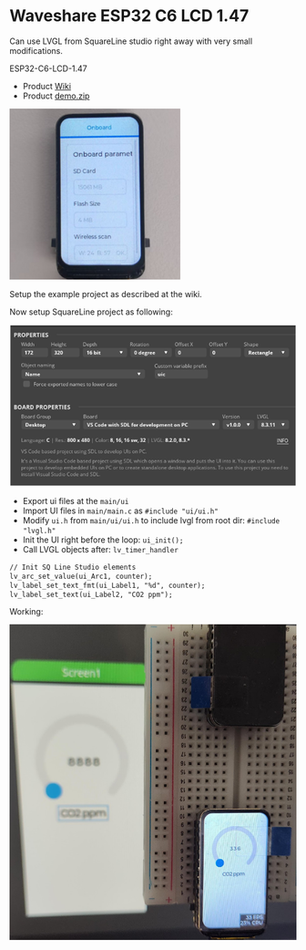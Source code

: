 # Waveshare ESP32 C6 LCD 1.47

Can use LVGL from SquareLine studio right away with very small modifications.

ESP32-C6-LCD-1.47

- Product [Wiki](https://www.waveshare.com/wiki/ESP32-C6-LCD-1.47)
- Product [demo.zip](https://files.waveshare.com/wiki/ESP32-C6-LCD-1.47/ESP32-C6-LCD-1.47-Demo.zip)


![example](300px-ESP32-C6-LCD-1.47-demo-01.png)

Setup the example project as described at the wiki.

Now setup SquareLine project as following:

![SQ Line projext](image-1.png)

- Export ui files at the `main/ui`
- Import UI files in `main/main.c` as `#include "ui/ui.h"`
- Modify `ui.h` from `main/ui/ui.h` to include lvgl from root dir: `#include "lvgl.h"`
- Init the UI right before the loop: `ui_init();`
- Call LVGL objects after: `lv_timer_handler`

```code
// Init SQ Line Studio elements
lv_arc_set_value(ui_Arc1, counter);
lv_label_set_text_fmt(ui_Label1, "%d", counter);
lv_label_set_text(ui_Label2, "CO2 ppm");
```

Working:

![ui](IMG_20250411_132530391.jpg)
